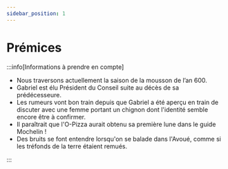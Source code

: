 ```yaml
---
sidebar_position: 1
---
```


# Prémices

:::info[Informations à prendre en compte]

- Nous traversons actuellement la saison de la mousson de l’an 600.
- Gabriel est élu Président du Conseil suite au décès de sa prédécesseure.
- Les rumeurs vont bon train depuis que Gabriel a été aperçu en train de discuter avec une femme portant un chignon dont l'identité semble encore être à confirmer.
- Il paraîtrait que l'O-Pizza aurait obtenu sa première lune dans le guide Mochelin !
- Des bruits se font entendre lorsqu'on se balade dans l'Avoué, comme si les tréfonds de la terre étaient remués.

:::
